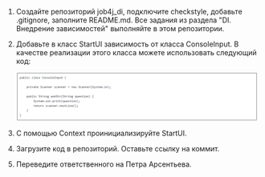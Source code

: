 1. Создайте репозиторий job4j_di, подключите checkstyle, добавьте .gitignore, заполните README.md. Все задания из раздела "DI. Внедрение зависимостей" выполняйте в этом репозитории.

2. Добавьте в класс StartUI зависимость от класса ConsoleInput. В качестве реализации этого класса можете использовать следующий код:

    ![](image/Screenshot_1.png)
3. С помощью Context проинициализируйте StartUI.

4. Загрузите код в репозиторий. Оставьте ссылку на коммит.

5. Переведите ответственного на Петра Арсентьева.